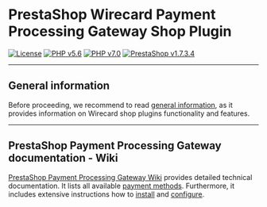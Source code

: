 # PrestaShop Wirecard Payment Processing Gateway Shop Plugin
[![License](https://img.shields.io/badge/license-GPLv3-blue.svg)](https://raw.githubusercontent.com/wirecard/magento2-ee/master/LICENSE)
[![PHP v5.6](https://img.shields.io/badge/php-v5.6-yellow.svg)](http://www.php.net)
[![PHP v7.0](https://img.shields.io/badge/php-v7.0-yellow.svg)](http://www.php.net)
[![PrestaShop v1.7.3.4](https://img.shields.io/badge/PrestaShop-v1.7.3.4-green.svg)](https://www.prestashop.com/de)

***
## General information 
Before proceeding, we recommend to read [general information](https://github.com/wirecard/dev-prestashop-ee/wiki/Wirecard-Shop-Plugins-General-Information), as it provides information on Wirecard shop plugins functionality and features.

***
## PrestaShop Payment Processing Gateway documentation - Wiki

[PrestaShop Payment Processing Gateway Wiki](https://github.com/wirecard/dev-prestashop-ee/wiki) provides detailed technical documentation.
It lists all available [payment methods](https://github.com/wirecard/dev-prestashop-ee/wiki/Home#Supported_payment_methods).
Furthermore, it includes extensive instructions how to [install](https://github.com/wirecard/dev-prestashop-ee/wiki/Installation) and [configure](https://github.com/wirecard/dev-prestashop-ee/wiki/Configuration).
